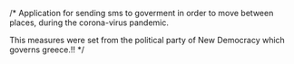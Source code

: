 /*
 Application for sending sms to goverment in order to move between places, during the corona-virus pandemic.

This measures were set from the political party of New Democracy which governs greece.!!
*/
